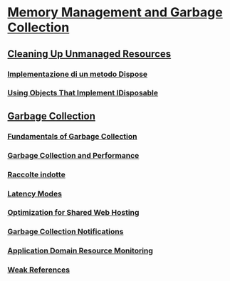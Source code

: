 # [Memory Management and Garbage Collection](memory-management-and-gc.md)
## [Cleaning Up Unmanaged Resources](unmanaged.md)
### [Implementazione di un metodo Dispose](implementing-dispose.md)
### [Using Objects That Implement IDisposable](using-objects.md)
## [Garbage Collection](index.md)
### [Fundamentals of Garbage Collection](fundamentals.md)
### [Garbage Collection and Performance](performance.md)
### [Raccolte indotte](induced.md)
### [Latency Modes](latency.md)
### [Optimization for Shared Web Hosting](optimization-for-shared-web-hosting.md)
### [Garbage Collection Notifications](notifications.md)
### [Application Domain Resource Monitoring](app-domain-resource-monitoring.md)
### [Weak References](weak-references.md)

